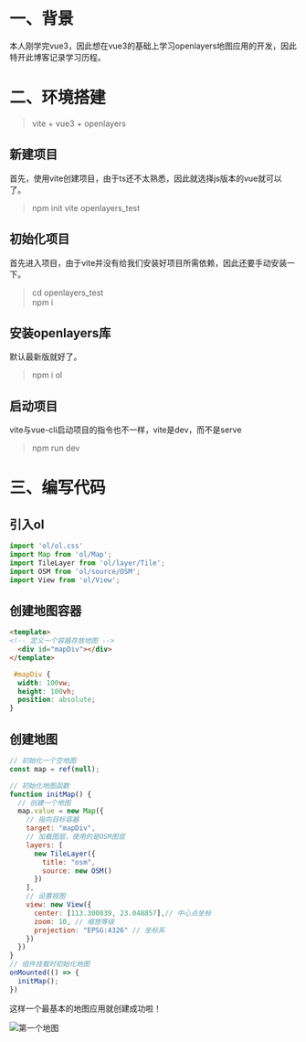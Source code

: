 # 一、背景
本人刚学完vue3，因此想在vue3的基础上学习openlayers地图应用的开发，因此特开此博客记录学习历程。

# 二、环境搭建
> vite + vue3 + openlayers

## 新建项目
首先，使用vite创建项目，由于ts还不太熟悉，因此就选择js版本的vue就可以了。
> npm init vite openlayers_test 

## 初始化项目
首先进入项目，由于vite并没有给我们安装好项目所需依赖，因此还要手动安装一下。
> cd openlayers_test  
> npm i

## 安装openlayers库
默认最新版就好了。
> npm i ol

## 启动项目
vite与vue-cli启动项目的指令也不一样，vite是dev，而不是serve
> npm run dev

# 三、编写代码

##  引入ol

```js
import 'ol/ol.css'
import Map from 'ol/Map';
import TileLayer from 'ol/layer/Tile';
import OSM from 'ol/source/OSM';
import View from 'ol/View';
```

## 创建地图容器

```html
<template>
<!-- 定义一个容器存放地图 -->
  <div id="mapDiv"></div>
</template>
```
```css
 #mapDiv {
  width: 100vw;
  height: 100vh;
  position: absolute;
}
```

## 创建地图 
```js
// 初始化一个空地图
const map = ref(null);

// 初始化地图函数
function initMap() {
  // 创建一个地图
  map.value = new Map({
    // 指向目标容器
    target: "mapDiv",
    // 加载图层，使用的是OSM图层
    layers: [
      new TileLayer({
        title: "osm",
        source: new OSM()
      })
    ],
    // 设置视图
    view: new View({
      center: [113.300839, 23.048857],// 中心点坐标
      zoom: 10, // 缩放等级
      projection: "EPSG:4326" // 坐标系
    })
  })
}
// 组件挂载时初始化地图
onMounted(() => {
  initMap();
})
```

这样一个最基本的地图应用就创建成功啦！

![第一个地图](https://raw.githubusercontent.com/CodingAndSleeping/picgo/master/第一个地图.png)
